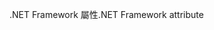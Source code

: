 <span data-ttu-id="e14f4-101">.NET Framework 屬性</span><span class="sxs-lookup"><span data-stu-id="e14f4-101">.NET Framework attribute</span></span>